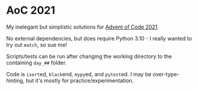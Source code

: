 # AoC 2021

My inelegant but simplistic solutions for [Advent of Code 2021](https://adventofcode.com/2021).

No external dependencies, but does require Python 3.10 - I really wanted to try out `match`, so sue me!

Scripts/tests can be run after changing the working directory to the containing `day_##` folder.

Code is `isort`ed, `black`end, `mypy`ed, and `pytest`ed.  I may be over-type-hinting, but it's mostly for practice/experimentation.
